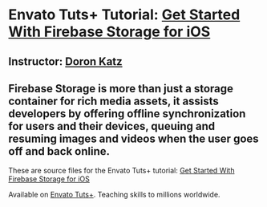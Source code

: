 # Envato Tuts+ Tutorial: [Get Started With Firebase Storage for iOS][published url]
## Instructor: [Doron Katz][instructor url]


Firebase Storage is more than just a storage container for rich media assets, it assists developers by offering offline synchronization for users and their devices, queuing and resuming images and videos when the user goes off and back online.
------

These are source files for the Envato Tuts+ tutorial: [Get Started With Firebase Storage for iOS][published url]

Available on [Envato Tuts+](https://tutsplus.com). Teaching skills to millions worldwide.

[published url]: http://code.tutsplus.com/tutorials/get-started-with-firebase-storage-for-ios--cms-30203
[instructor url]: https://tutsplus.com/authors/doron-katz
